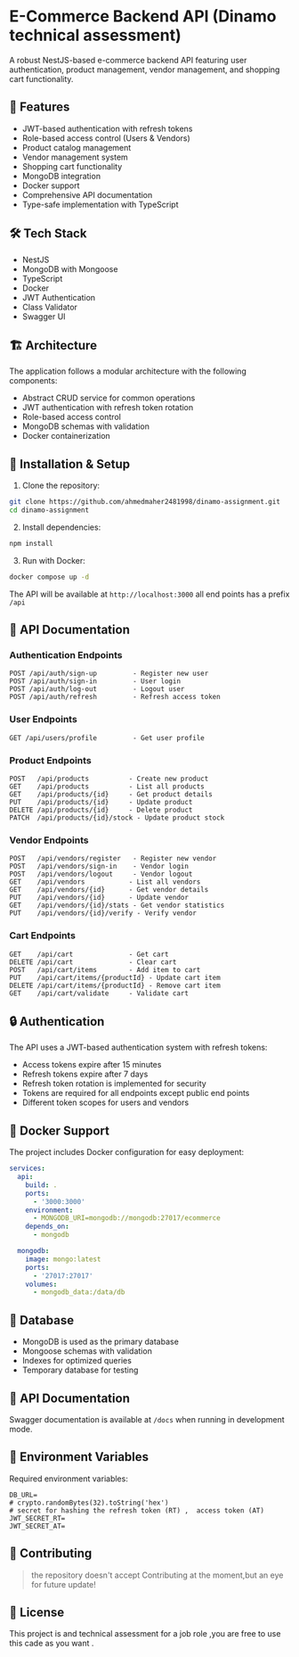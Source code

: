 # E-Commerce Backend API (Dinamo technical assessment)

A robust NestJS-based e-commerce backend API featuring user authentication, product management, vendor management, and shopping cart functionality.

## 🚀 Features

- JWT-based authentication with refresh tokens
- Role-based access control (Users & Vendors)
- Product catalog management
- Vendor management system
- Shopping cart functionality
- MongoDB integration
- Docker support
- Comprehensive API documentation
- Type-safe implementation with TypeScript

## 🛠 Tech Stack

- NestJS
- MongoDB with Mongoose
- TypeScript
- Docker
- JWT Authentication
- Class Validator
- Swagger UI

## 🏗 Architecture

The application follows a modular architecture with the following components:

- Abstract CRUD service for common operations
- JWT authentication with refresh token rotation
- Role-based access control
- MongoDB schemas with validation
- Docker containerization

## 🔧 Installation & Setup

1. Clone the repository:

```bash
git clone https://github.com/ahmedmaher2481998/dinamo-assignment.git
cd dinamo-assignment
```

2. Install dependencies:

```bash
npm install
```

3. Run with Docker:

```bash
docker compose up -d
```

The API will be available at `http://localhost:3000` all end points has a prefix `/api`

## 📝 API Documentation

### Authentication Endpoints

```
POST /api/auth/sign-up         - Register new user
POST /api/auth/sign-in         - User login
POST /api/auth/log-out         - Logout user
POST /api/auth/refresh         - Refresh access token
```

### User Endpoints

```
GET /api/users/profile         - Get user profile
```

### Product Endpoints

```
POST   /api/products          - Create new product
GET    /api/products          - List all products
GET    /api/products/{id}     - Get product details
PUT    /api/products/{id}     - Update product
DELETE /api/products/{id}     - Delete product
PATCH  /api/products/{id}/stock - Update product stock
```

### Vendor Endpoints

```
POST   /api/vendors/register   - Register new vendor
POST   /api/vendors/sign-in    - Vendor login
POST   /api/vendors/logout     - Vendor logout
GET    /api/vendors           - List all vendors
GET    /api/vendors/{id}      - Get vendor details
PUT    /api/vendors/{id}      - Update vendor
GET    /api/vendors/{id}/stats - Get vendor statistics
PUT    /api/vendors/{id}/verify - Verify vendor
```

### Cart Endpoints

```
GET    /api/cart              - Get cart
DELETE /api/cart              - Clear cart
POST   /api/cart/items        - Add item to cart
PUT    /api/cart/items/{productId} - Update cart item
DELETE /api/cart/items/{productId} - Remove cart item
GET    /api/cart/validate     - Validate cart
```

## 🔒 Authentication

The API uses a JWT-based authentication system with refresh tokens:

- Access tokens expire after 15 minutes
- Refresh tokens expire after 7 days
- Refresh token rotation is implemented for security
- Tokens are required for all endpoints except public end points
- Different token scopes for users and vendors

## 🐳 Docker Support

The project includes Docker configuration for easy deployment:

```yaml
services:
  api:
    build: .
    ports:
      - '3000:3000'
    environment:
      - MONGODB_URI=mongodb://mongodb:27017/ecommerce
    depends_on:
      - mongodb

  mongodb:
    image: mongo:latest
    ports:
      - '27017:27017'
    volumes:
      - mongodb_data:/data/db
```

## 💾 Database

- MongoDB is used as the primary database
- Mongoose schemas with validation
- Indexes for optimized queries
- Temporary database for testing

## 📖 API Documentation

Swagger documentation is available at `/docs` when running in development mode.

## 🔐 Environment Variables

Required environment variables:

```
DB_URL=
# crypto.randomBytes(32).toString('hex')
# secret for hashing the refresh token (RT) ,  access token (AT)
JWT_SECRET_RT=
JWT_SECRET_AT=
```

## 👥 Contributing

> the repository doesn't accept Contributing at the moment,but an eye for future update!

## 📄 License

This project is and technical assessment for a job role ,you are free to use this cade as you want .
